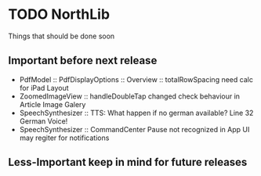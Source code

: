 #  TODO NorthLib

Things that should be done soon

## Important before next release
- PdfModel :: PdfDisplayOptions :: Overview :: totalRowSpacing need calc for iPad Layout
- ZoomedImageView :: handleDoubleTap changed check behaviour in Article Image Galery
- SpeechSynthesizer :: TTS: What happen if no german available?  Line 32 German Voice!
- SpeechSynthesizer :: CommandCenter Pause not recognized in App UI may regiter for notifications

## Less-Important keep in mind for future releases
